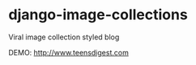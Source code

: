 django-image-collections
========================

Viral image collection styled blog

DEMO: http://www.teensdigest.com
